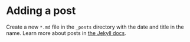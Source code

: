 # Adding a post

Create a new `*.md` file in the `_posts` directory with the date and title in the name. Learn more about posts in [the Jekyll docs](https://jekyllrb.com/docs/posts/).
